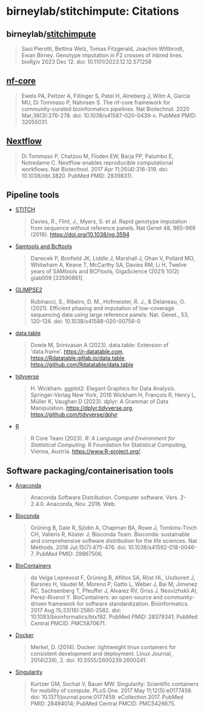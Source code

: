 # birneylab/stitchimpute: Citations

## birneylab/[stitchimpute](https://doi.org/10.1101/2023.12.12.571258)

> Saul Pierotti, Bettina Welz, Tomas Fitzgerald, Joachim Wittbrodt, Ewan Birney. Genotype imputation in F2 crosses of inbred lines. bioR$\chi$iv 2023 Dec 12. doi: 10.1101/2023.12.12.571258

## [nf-core](https://pubmed.ncbi.nlm.nih.gov/32055031/)

> Ewels PA, Peltzer A, Fillinger S, Patel H, Alneberg J, Wilm A, Garcia MU, Di Tommaso P, Nahnsen S. The nf-core framework for community-curated bioinformatics pipelines. Nat Biotechnol. 2020 Mar;38(3):276-278. doi: 10.1038/s41587-020-0439-x. PubMed PMID: 32055031.

## [Nextflow](https://pubmed.ncbi.nlm.nih.gov/28398311/)

> Di Tommaso P, Chatzou M, Floden EW, Barja PP, Palumbo E, Notredame C. Nextflow enables reproducible computational workflows. Nat Biotechnol. 2017 Apr 11;35(4):316-319. doi: 10.1038/nbt.3820. PubMed PMID: 28398311.

## Pipeline tools

- [STITCH](https://github.com/rwdavies/STITCH)

  > Davies, R., Flint, J., Myers, S. et al. Rapid genotype imputation from sequence without reference panels. Nat Genet 48, 965–969 (2016). https://doi.org/10.1038/ng.3594

- [Samtools and Bcftools](http://www.htslib.org/)

  > Danecek P, Bonfield JK, Liddle J, Marshall J, Ohan V, Pollard MO, Whitwham A, Keane T, McCarthy SA, Davies RM, Li H, Twelve years of SAMtools and BCFtools, GigaScience (2021) 10(2) giab008 [33590861]

- [GLIMPSE2](https://odelaneau.github.io/GLIMPSE/)

  > Rubinacci, S., Ribeiro, D. M., Hofmeister, R. J., & Delaneau, O. (2021). Efficient phasing and imputation of low-coverage sequencing data using large reference panels. Nat. Genet., 53, 120–126. doi: 10.1038/s41588-020-00756-0

- [data.table](https://rdatatable.gitlab.io/data.table/)

  > Dowle M, Srinivasan A (2023). data.table: Extension of 'data.frame'. https://r-datatable.com, https://Rdatatable.gitlab.io/data.table, https://github.com/Rdatatable/data.table

- [tidyverse](https://www.tidyverse.org/)

  > H. Wickham. ggplot2: Elegant Graphics for Data Analysis. Springer-Verlag New York, 2016
  > Wickham H, François R, Henry L, Müller K, Vaughan D (2023). dplyr: A Grammar of Data Manipulation. https://dplyr.tidyverse.org, https://github.com/tidyverse/dplyr.

- [R](https://www.r-project.org/)

  > R Core Team (2023). _R: A Language and Environment for Statistical Computing_. R Foundation for Statistical Computing, Vienna, Austria. <https://www.R-project.org/>.

## Software packaging/containerisation tools

- [Anaconda](https://anaconda.com)

  > Anaconda Software Distribution. Computer software. Vers. 2-2.4.0. Anaconda, Nov. 2016. Web.

- [Bioconda](https://pubmed.ncbi.nlm.nih.gov/29967506/)

  > Grüning B, Dale R, Sjödin A, Chapman BA, Rowe J, Tomkins-Tinch CH, Valieris R, Köster J; Bioconda Team. Bioconda: sustainable and comprehensive software distribution for the life sciences. Nat Methods. 2018 Jul;15(7):475-476. doi: 10.1038/s41592-018-0046-7. PubMed PMID: 29967506.

- [BioContainers](https://pubmed.ncbi.nlm.nih.gov/28379341/)

  > da Veiga Leprevost F, Grüning B, Aflitos SA, Röst HL, Uszkoreit J, Barsnes H, Vaudel M, Moreno P, Gatto L, Weber J, Bai M, Jimenez RC, Sachsenberg T, Pfeuffer J, Alvarez RV, Griss J, Nesvizhskii AI, Perez-Riverol Y. BioContainers: an open-source and community-driven framework for software standardization. Bioinformatics. 2017 Aug 15;33(16):2580-2582. doi: 10.1093/bioinformatics/btx192. PubMed PMID: 28379341; PubMed Central PMCID: PMC5870671.

- [Docker](https://dl.acm.org/doi/10.5555/2600239.2600241)

  > Merkel, D. (2014). Docker: lightweight linux containers for consistent development and deployment. Linux Journal, 2014(239), 2. doi: 10.5555/2600239.2600241.

- [Singularity](https://pubmed.ncbi.nlm.nih.gov/28494014/)

  > Kurtzer GM, Sochat V, Bauer MW. Singularity: Scientific containers for mobility of compute. PLoS One. 2017 May 11;12(5):e0177459. doi: 10.1371/journal.pone.0177459. eCollection 2017. PubMed PMID: 28494014; PubMed Central PMCID: PMC5426675.
